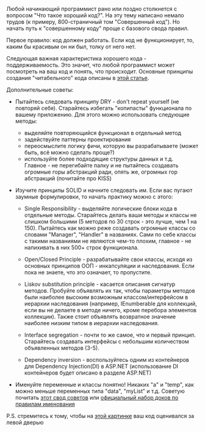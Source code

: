 Любой начинающий программист рано или поздно столкнется с вопросом "Что такое хороший код?". На эту тему написано немало трудов \(к примеру, 800-страничный том "Совершенный код"\). Но начать путь к "совершенному коду" проще с базового свода правил.

Первое правило: код должен работать. Если код не функционирует, то, каким бы красивым он ни был, толку от него нет.

Следующая важная характеристика хорошего кода - поддерживаемость. Это значит, что любой программист может посмотреть на ваш код и понять, что происходит. Основные принципы создания "читабельного" кода описаны в [этой статье](https://habrahabr.ru/post/206868/).

Дополнительные советы:

* Пытайтесь следовать принципу DRY - don't repeat yourself \(не повторяй себя\). Старайтесь избегать "копипасты" функционала по вашему приложению. Для этого можно использовать следующие методы:

  * выделяйте повторяющийся функционал в отдельный метод  
  * задействуйте паттерны проектирования  
  * переосмыслите логику фичи, которую вы разрабатываете \(может быть, всё можно сделать проще?\)  
  * используйте более подходящие структуры данных и т.д.   
    Главное - не перегибайте палку и не пытайтесь создавать огромные горы абстракций ради, опять же, огромных гор абстракций \(почитайте про KISS\)

* Изучите принципы SOLID и начните следовать им. Если вас пугают заумные формулировки, то начать практику можно с этого:

  * Single Responsibility - выделяйте логические блоки кода в отдельные методы. Старайтесь делать ваши методы и классы не слишком большими \(5 методов по 30 строк - это лучше, чем 1 на 150\). Пытайтесь как можно реже создавать огромные классы со словами "Manager", "Handler" в названиях. Сами по себе классы с такими названиями не являются чем-то плохим, главное - не напихивать в них 500+ строк функционала.

  * Open/Closed Principle - разрабатывайте свои классы, исходя из основных принципов ООП - инкапсуляции и наследования. Если пока не знаете, что это означает, то пропустите.

  * Liskov substitution principle - касается описания сигнатур методов. Пробуйте объявлять их так, чтобы параметры методов были наиболее высоким возможным классом/интерфейсом в иерархии наследования \(например, IEnumberable для коллекций, если вы не делаете в методе ничего, кроме перебора элементов коллекции\). Также стоит объявлять возвратное значение наиболее низким типом в иерархии наследования.

  * Interface segregation - почти то же самое, что и первый принцип. Старайтесь создавать интерфейсы с небольшим  количеством объявленных методов \(3-5\).

  * Dependency inversion - воспользуйтесь одним из контейнеров для Dependency Injection\(DI\) в ASP.NET \(использование DI контейнеров будет описано в разделе ASP.NET\)

* Именуйте переменные и классы понятно! Никаких "a" и "temp", как можно меньше переменных типа "data",  "myList" и т.д. Советую почитать [этот свод советов](https://docs.microsoft.com/en-us/dotnet/csharp/programming-guide/inside-a-program/coding-conventions) или [официальный набор доков по правилам именования](https://msdn.microsoft.com/ru-ru/library/ms229002.aspx)

P.S. стремитесь к тому, чтобы на [этой картинке](http://www.osnews.com/images/comics/wtfm.jpg) ваш код оценивался за левой дверью

